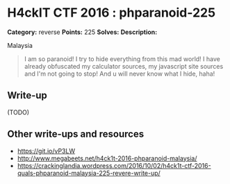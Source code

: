 # H4ckIT CTF 2016 : phparanoid-225

**Category:** reverse
**Points:** 225
**Solves:**
**Description:**

Malaysia

> I am so paranoid! I try to hide everything from this mad world! I have already obfuscated my calculator sources, my javascript site sources and I'm not going to stop! And u will never know what I hide, haha!

## Write-up

(TODO)

## Other write-ups and resources

* https://git.io/vP3LW
* http://www.megabeets.net/h4ck1t-2016-phparanoid-malaysia/
* https://crackinglandia.wordpress.com/2016/10/02/h4ck1t-ctf-2016-quals-phparanoid-malaysia-225-revere-write-up/
